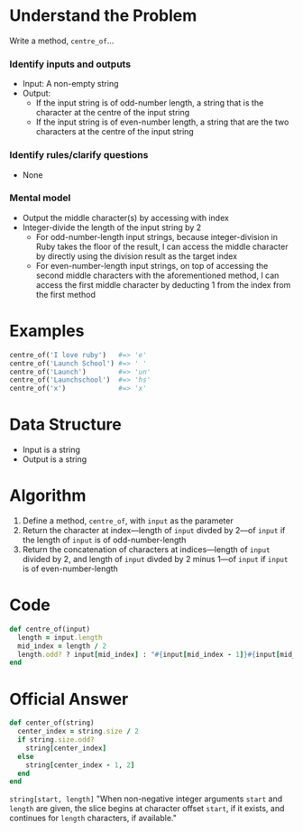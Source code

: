 # Understand the Problem
Write a method, `centre_of`...
### Identify inputs and outputs
* Input: A non-empty string
* Output:
  * If the input string is of odd-number length, a string that is the character at the centre of the input string
  * If the input string is of even-number length, a string that are the two characters at the centre of the input string
### Identify rules/clarify questions
* None
### Mental model
* Output the middle character(s) by accessing with index
* Integer-divide the length of the input string by 2
  * For odd-number-length input strings, because integer-division in Ruby takes the floor of the result, I can access the middle character by directly using the division result as the target index
  * For even-number-length input strings, on top of accessing the second middle characters with the aforementioned method, I can access the first middle character by deducting 1 from the index from the first method
# Examples
```ruby
centre_of('I love ruby')   #=> 'e'
centre_of('Launch School') #=> ' '
centre_of('Launch')        #=> 'un'
centre_of('Launchschool')  #=> 'hs'
centre_of('x')             #=> 'x'
```
# Data Structure
* Input is a string
* Output is a string
# Algorithm
1. Define a method, `centre_of`, with `input` as the parameter
2. Return the character at index—length of `input` divded by 2—of `input` if the length of `input` is of odd-number-length
3. Return the concatenation of characters at indices—length of `input` divided by 2, and length of `input` divded by 2 minus 1—of `input` if `input` is of even-number-length
# Code
```ruby
def centre_of(input)
  length = input.length
  mid_index = length / 2
  length.odd? ? input[mid_index] : "#{input[mid_index - 1]}#{input[mid_index]}"
end
```
# Official Answer
```ruby
def center_of(string)
  center_index = string.size / 2
  if string.size.odd?
    string[center_index]
  else
    string[center_index - 1, 2]
  end
end
```
`string[start, length]`
"When non-negative integer arguments `start` and `length` are given, the slice begins at character offset `start`, if it exists, and continues for `length` characters, if available."